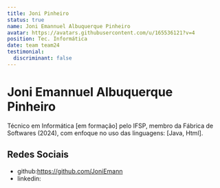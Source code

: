 ```yaml
---
title: Joni Pinheiro
status: true
name: Joni Emannuel Albuquerque Pinheiro
avatar: https://avatars.githubusercontent.com/u/165536121?v=4
position: Tec. Informática
date: team team24
testimonial:
  discriminant: false
---
```

# Joni Emannuel Albuquerque Pinheiro

Técnico em Informática [em formação] pelo IFSP, membro da Fábrica de Softwares (2024), com enfoque no uso das linguagens: [Java, Html].

## Redes Sociais

- github:https://github.com/JoniEmann
- linkedin:
